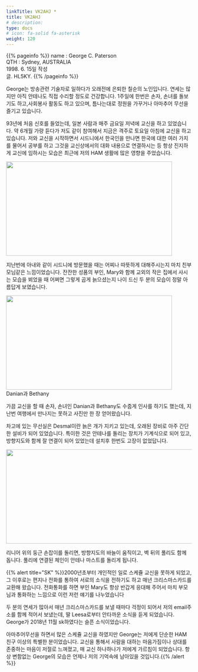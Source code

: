 ```yaml
---
linkTitle: VK2AHJ *
title: VK2AHJ
# description: 
type: docs
# icon: fa-solid fa-asterisk
weight: 120
---
```

{{% pageinfo %}}
name : George C. Paterson<br>
QTH   : Sydney, AUSTRALIA<br>
1998. 6. 15일 작성<br>
글. HL5KY.
{{% /pageinfo %}}

George는 방송관련 기술자로 일하다가 오래전에 은퇴한 칠순의 노인입니다. 연세는 많지만 아직 안테나도 직접 수리할 정도로 건강합니다. 1주일에 한번은 손자, 손녀를 돌보기도 하고,사회봉사 활동도 하고 있으며, 틈나는대로 정원을 가꾸거나 아마추어 무선을 즐기고 있습니다.

93년에 처음 신호를 들었는데, 일본 사람과 매주 금요일 저녁에 교신을 하고 있었습니다. 약 6개월 가량 듣다가 저도 같이 참여해서 지금은 격주로 토요일 아침에 교신을 하고 있습니다. 저와 교신을 시작하면서 시드니에서 한국인을 만나면 한국에 대한 여러 가지를 물어서 공부를 하고 그것을 교신상에서의 대화 내용으로 연결하시는 등 항상 진지하게 교신에 임하시는 모습은 최근에 저의 HAM 생활에 많은 영향을 주었습니다.

<img src="/friendship/img/vk2ahj_1.jpeg" style="width:450px;height:256"><br>

지난번에 아내와 같이 시드니에 방문했을 때는 어찌나 따뜻하게 대해주시는지 마치 친부모님같은 느낌이었습니다. 잔잔한 성품의 부인, Mary와 함께 교외의 작은 집에서 사시는 모습을 뵈었을 때 어쩌면 그렇게 곱게 늙으셨는지 나이 드신 두 분의 모습이 정말 아름답게 보였습니다.

<img src="/friendship/img/vk2ahj_2.jpeg" style="width:450px;height:256"><br>
Danian과 Bethany

가끔 교신을 할 때 손자, 손녀인 Danian과  Bethany도 수줍게 인사를 하기도 했는데, 지난번 여행에서 만나지는 못하고 사진만 한 장 얻어왔습니다.

차고에 있는 무선실은 Desmal이란 늙은 개가 지키고 있는데, 오래된 장비로 아주 간단한 설비가 되어 있었습니다. 특이한 것은 안테나를 돌리는 장치가 기계식으로 되어 있고, 방향지도와 함께 잘 연결이 되어 있었는데 설치후 한번도 고장이 없었답니다.

<img src="/friendship/img/vk2ahj_3.jpeg" style="width:600px;height:256"><br>

리니어 위의 둥근 손잡이를 돌리면, 방향지도의 바늘이 움직이고, 벽 뒤의 풀리도 함께 돕니다. 풀리에 연결된 체인이 안테나 마스트를 돌리게 됩니다.

{{% alert title="SK" %}}2000년초부터 개인적인 일로 스케쥴 교신을 못하게 되었고, 그 이후로는 편지나 전화를 통하여 서로의 소식을 전하기도 하고 매년 크리스마스카드를 교환해 왔습니다. 전화통화를 하면 부인 Mary도 항상 반갑게 응대해 주어서 마치 부모님과 통화하는 느낌으로 이런 저런 얘기를 나누었습니다

두 분의 연세가 많아서 매년 크리스마스카드를 보낼 때마다 걱정이 되어서 저의 email주소를 함께 적어서 보냈는데, 딸 Leesa로부터 안타까운 소식을 듣게 되었습니다. George가 2018년 11월 sk하였다는 슬픈 소식이었습니다.

아마추어무선을 하면서 많은 스케쥴 교신을 하였지만 George는 저에게 단순한 HAM 친구 이상의 특별한 분이었습니다. 교신을 통해서 사람을 대하는 마음가짐이나 상대를 존중하는 마음이 저절로 느껴졌고, 매 교신 하나하나가 저에게 가르침이 되었습니다. 항상 변함없는 George의 모습은 언제나 저의 기억속에 남아있을 것입니다.{{% /alert %}}

